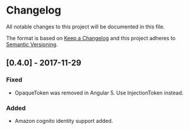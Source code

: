 # Changelog
All notable changes to this project will be documented in this file.

The format is based on [Keep a Changelog](http://keepachangelog.com/en/1.0.0/)
and this project adheres to [Semantic Versioning](http://semver.org/spec/v2.0.0.html).

## [0.4.0] - 2017-11-29
### Fixed
- OpaqueToken was removed in Angular 5. Use InjectionToken instead.

### Added
- Amazon cognito identity support added.

